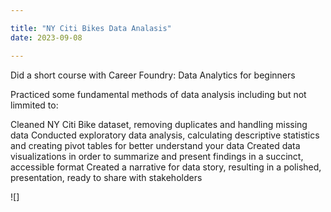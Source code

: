 ```yaml
---

title: "NY Citi Bikes Data Analasis"
date: 2023-09-08

---
```

Did a short course with Career Foundry: Data Analytics for beginners

Practiced some fundamental methods of data analysis including but not limmited to:

Cleaned NY Citi Bike dataset, removing duplicates and handling missing data
Conducted exploratory data analysis, calculating descriptive statistics and creating pivot tables for better understand your data
Created data visualizations in order to summarize and present findings in a succinct, accessible format
Created a narrative for data story, resulting in a polished, presentation, ready to share with stakeholders

![]
